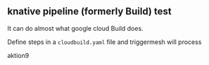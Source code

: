## knative pipeline (formerly Build) test

It can do almost what google cloud Build does.

Define steps in a `cloudbuild.yaml` file and triggermesh will process

aktion9
